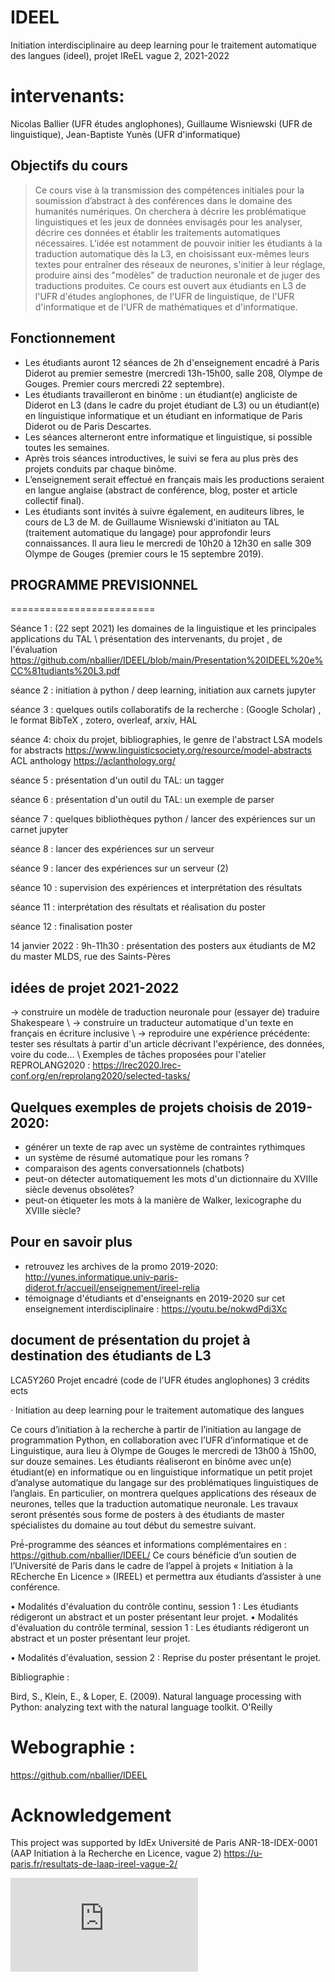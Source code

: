 # IDEEL
Initiation interdisciplinaire au deep learning pour le traitement automatique des langues (ideel), projet IReEL vague 2, 2021-2022


# intervenants:
Nicolas Ballier (UFR études anglophones), Guillaume Wisniewski (UFR de linguistique), Jean-Baptiste Yunès (UFR d'informatique)



## Objectifs du cours
> Ce cours vise à la transmission des compétences initiales pour la soumission d’abstract à des conférences dans le domaine des humanités numériques. On cherchera à décrire les problématique linguistiques et les jeux de données envisagés pour les analyser, décrire ces données et établir les traitements automatiques nécessaires. L'idée est notamment de pouvoir initier les étudiants à la traduction automatique dès la L3, en choisissant eux-mêmes leurs textes pour entraîner des réseaux de neurones, s'initier à leur réglage, produire ainsi des "modèles" de traduction neuronale et de juger des traductions produites.
> Ce cours est ouvert aux étudiants en L3 de l'UFR d'études anglophones, de l'UFR de linguistique, de l'UFR d'informatique et de l'UFR de mathématiques et d'informatique.
 

## Fonctionnement
- Les étudiants auront 12 séances de 2h d'enseignement encadré à Paris Diderot au premier semestre (mercredi 13h-15h00, salle 208, Olympe de Gouges. Premier cours mercredi 22 septembre).
- Les étudiants travailleront en binôme : un étudiant(e) angliciste de Diderot en L3 (dans le cadre du projet étudiant de L3) ou un étudiant(e) en linguistique informatique  et un étudiant en informatique de Paris Diderot ou de Paris Descartes.
- Les séances alterneront entre informatique et linguistique, si possible toutes les semaines.
- Après trois séances introductives, le suivi se fera au plus près des projets conduits par chaque binôme.
- L’enseignement serait effectué en français mais les productions seraient en langue anglaise (abstract de conférence, blog, poster et article collectif final).
- Les étudiants sont invités à suivre également, en auditeurs libres, le cours de L3 de M. de Guillaume Wisniewski d'initiaton au TAL (traitement automatique du langage) pour approfondir leurs connaissances. Il aura lieu le mercredi de 10h20 à 12h30 en salle 309 Olympe de Gouges (premier cours le 15 septembre 2019). 


## PROGRAMME PREVISIONNEL
=========================

Séance 1 : (22 sept 2021) les domaines de la linguistique et les principales applications du TAL \\
présentation des intervenants, du projet , de l'évaluation
<https://github.com/nballier/IDEEL/blob/main/Presentation%20IDEEL%20e%CC%81tudiants%20L3.pdf>


séance 2 : initiation à python / deep learning, initiation aux carnets jupyter


séance 3 : quelques outils collaboratifs de la recherche :  (Google Scholar) , le format BibTeX , zotero, overleaf, arxiv, HAL 


séance 4: choix du projet, bibliographies, le genre de l'abstract 
LSA models for abstracts <https://www.linguisticsociety.org/resource/model-abstracts>
ACL anthology <https://aclanthology.org/>

séance 5 : présentation d'un outil du TAL: un tagger

séance 6 : présentation d'un outil du TAL: un exemple de parser

séance 7 : quelques bibliothèques python /
lancer des expériences sur un carnet jupyter

séance 8 : lancer des expériences sur un serveur

séance 9 : lancer des expériences sur un serveur (2) 

séance 10 : supervision des expériences et interprétation des résultats 

séance 11 : interprétation des résultats et réalisation du poster

séance 12 : finalisation poster 


14 janvier 2022 : 9h-11h30  : présentation des posters aux étudiants de M2 du master MLDS, rue des Saints-Pères 


## idées de projet 2021-2022
-> construire un modèle de traduction neuronale pour (essayer de) traduire Shakespeare \\
-> construire un traducteur automatique d'un texte en français en écriture inclusive  \\
-> reproduire une expérience précédente: tester ses résultats à partir d'un article décrivant l'expérience, des données, voire du code... \\
Exemples de tâches proposées pour l'atelier REPROLANG2020 : <https://lrec2020.lrec-conf.org/en/reprolang2020/selected-tasks/> 



## Quelques exemples de projets choisis de 2019-2020: 
- générer un texte de rap avec un système de contraintes rythimques  
- un système de résumé automatique pour les romans ?
- comparaison des agents conversationnels (chatbots)
- peut-on détecter automatiquement les mots d'un dictionnaire du XVIIIe siècle devenus obsolètes?  
- peut-on étiqueter les mots à la manière de Walker, lexicographe du XVIIIe siècle?
 
 
## Pour en savoir plus
- retrouvez les archives de la promo 2019-2020:  <http://yunes.informatique.univ-paris-diderot.fr/accueil/enseignement/ireel-relia>
- témoignage d'étudiants et d'enseignants en 2019-2020 sur cet enseignement interdisciplinaire : <https://youtu.be/nokwdPdj3Xc> 


## document de présentation du  projet à destination des étudiants de L3



LCA5Y260 Projet encadré (code de l'UFR études anglophones)   3 crédits ects

·       Initiation au deep learning pour le traitement automatique des langues

Ce cours d’initiation à la recherche à partir de l’initiation au langage de programmation Python, en collaboration avec l’UFR d’informatique et de Linguistique, aura lieu à Olympe de Gouges le mercredi de 13h00 à 15h00, sur douze semaines. Les étudiants réaliseront en binôme avec un(e) étudiant(e) en informatique ou en linguistique informatique un petit projet d’analyse automatique du langage sur des problématiques linguistiques de l’anglais. En particulier, on montrera quelques applications des réseaux de neurones, telles que la traduction automatique neuronale. Les travaux seront présentés sous forme de posters à des étudiants de master spécialistes du domaine au tout début du semestre suivant.

Pré́-programme des séances et informations complémentaires en :
https://github.com/nballier/IDEEL/
Ce cours bénéficie d’un soutien de l’Université de Paris dans le cadre de l’appel à projets « Initiation à la REcherche En Licence » (IREEL) et permettra aux étudiants d’assister à une conférence.

• Modalités d'évaluation du contrôle continu, session 1 : Les étudiants rédigeront un abstract et un poster présentant leur projet.
• Modalités d'évaluation du contrôle terminal, session 1 : Les étudiants rédigeront un abstract et un poster présentant leur projet.

• Modalités d'évaluation, session 2 : Reprise du poster présentant le projet.

Bibliographie :

Bird, S., Klein, E., & Loper, E. (2009). Natural language processing with Python: analyzing text with the natural language toolkit. O'Reilly

# Webographie :
<https://github.com/nballier/IDEEL>


# Acknowledgement

This project was supported by IdEx Université de Paris ANR-18-IDEX-0001 (AAP Initiation à la Recherche en Licence, vague 2)
<https://u-paris.fr/resultats-de-laap-ireel-vague-2/>

 ![alt text](https://github.com/nballier/IDEEL/blob/main/Logo_Idex_IA.pdf)
